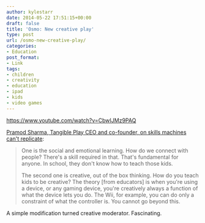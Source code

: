 ```yaml
---
author: kylestarr
date: 2014-05-22 17:51:15+00:00
draft: false
title: 'Osmo: New creative play'
type: post
url: /osmo-new-creative-play/
categories:
- Education
post_format:
- Link
tags:
- children
- creativity
- education
- ipad
- kids
- video games
---
```


https://www.youtube.com/watch?v=CbwIJMz9PAQ

[Pramod Sharma, Tangible Play CEO and co-founder, on skills machines can't replicate](http://www.polygon.com/2014/5/22/5722054/osmo-tangible-play):


<blockquote>One is the social and emotional learning. How do we connect with people? There's a skill required in that. That's fundamental for anyone. In school, they don't know how to teach those kids.

The second one is creative, out of the box thinking. How do you teach kids to be creative? The theory [from educators] is when you're using a device, or any gaming device, you're creatively always a function of what the device lets you do. The Wii, for example, you can do only a constraint of what the controller is. You cannot go beyond this.</blockquote>


A simple modification turned creative moderator. Fascinating.
